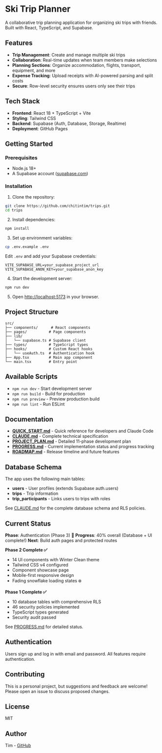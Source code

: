 # Ski Trip Planner

A collaborative trip planning application for organizing ski trips with friends. Built with React, TypeScript, and Supabase.

## Features

- **Trip Management**: Create and manage multiple ski trips
- **Collaboration**: Real-time updates when team members make selections
- **Planning Sections**: Organize accommodation, flights, transport, equipment, and more
- **Expense Tracking**: Upload receipts with AI-powered parsing and split costs
- **Secure**: Row-level security ensures users only see their trips

## Tech Stack

- **Frontend**: React 18 + TypeScript + Vite
- **Styling**: Tailwind CSS
- **Backend**: Supabase (Auth, Database, Storage, Realtime)
- **Deployment**: GitHub Pages

## Getting Started

### Prerequisites

- Node.js 18+
- A Supabase account ([supabase.com](https://supabase.com))

### Installation

1. Clone the repository:
```bash
git clone https://github.com/chitintim/trips.git
cd trips
```

2. Install dependencies:
```bash
npm install
```

3. Set up environment variables:
```bash
cp .env.example .env
```

Edit `.env` and add your Supabase credentials:
```
VITE_SUPABASE_URL=your_supabase_project_url
VITE_SUPABASE_ANON_KEY=your_supabase_anon_key
```

4. Start the development server:
```bash
npm run dev
```

5. Open [http://localhost:5173](http://localhost:5173) in your browser.

## Project Structure

```
src/
├── components/      # React components
├── pages/          # Page components
├── lib/
│   └── supabase.ts # Supabase client
├── types/          # TypeScript types
├── hooks/          # Custom React hooks
│   └── useAuth.ts  # Authentication hook
├── App.tsx         # Main app component
└── main.tsx        # Entry point
```

## Available Scripts

- `npm run dev` - Start development server
- `npm run build` - Build for production
- `npm run preview` - Preview production build
- `npm run lint` - Run ESLint

## Documentation

- **[QUICK_START.md](./QUICK_START.md)** - Quick reference for developers and Claude Code
- **[CLAUDE.md](./CLAUDE.md)** - Complete technical specification
- **[PROJECT_PLAN.md](./PROJECT_PLAN.md)** - Detailed 11-phase development plan
- **[PROGRESS.md](./PROGRESS.md)** - Current implementation status and progress tracking
- **[ROADMAP.md](./.github/ROADMAP.md)** - Release timeline and future features

## Database Schema

The app uses the following main tables:

- **users** - User profiles (extends Supabase auth.users)
- **trips** - Trip information
- **trip_participants** - Links users to trips with roles

See [CLAUDE.md](./CLAUDE.md) for the complete database schema and RLS policies.

## Current Status

**Phase**: Authentication (Phase 3) 🔐
**Progress**: 40% overall (Database + UI complete!)
**Next**: Build auth pages and protected routes

**Phase 2 Complete ✅**
- 14 UI components with Winter Clean theme
- Tailwind CSS v4 configured
- Component showcase page
- Mobile-first responsive design
- Fading snowflake loading states ❄️

**Phase 1 Complete ✅**
- 10 database tables with comprehensive RLS
- 46 security policies implemented
- TypeScript types generated
- Security audit passed

See [PROGRESS.md](./PROGRESS.md) for detailed status.

## Authentication

Users sign up and log in with email and password. All features require authentication.

## Contributing

This is a personal project, but suggestions and feedback are welcome! Please open an issue to discuss proposed changes.

## License

MIT

## Author

Tim - [GitHub](https://github.com/chitintim)
